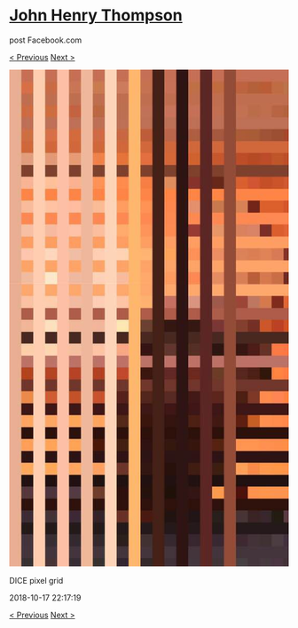# [John Henry Thompson](../README.md)
post Facebook.com

[< Previous](2018-10-19-1.md) [Next >](2018-10-17-2.md)

[![](../media/2018-10-17/Timeline-Photos-DICE-pixel-grid.jpg)](../README.md)

DICE pixel grid

2018-10-17 22:17:19

[< Previous](2018-10-19-1.md) [Next >](2018-10-17-2.md)